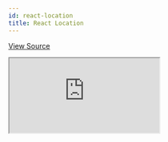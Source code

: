 ```yaml
---
id: react-location
title: React Location
---
```


[View Source](https://github.com/pankod/refine/tree/master/examples/routerProvider/react-location)

<iframe src="https://codesandbox.io/embed/refine-react-location-example-x3gl8??autoresize=1&fontsize=14&theme=dark&view=preview"
    style={{width: "100%", height:"80vh", border: "0px", borderRadius: "8px", overflow:"hidden"}}
    title="refine-auth0-example"
    allow="accelerometer; ambient-light-sensor; camera; encrypted-media; geolocation; gyroscope; hid; microphone; midi; payment; usb; vr; xr-spatial-tracking"
    sandbox="allow-forms allow-modals allow-popups allow-presentation allow-same-origin allow-scripts"
></iframe>
